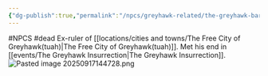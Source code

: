 ```yaml
---
{"dg-publish":true,"permalink":"/npcs/greyhawk-related/the-greyhawk-baron/"}
---
```


#NPCS #dead
Ex-ruler of [[locations/cities and towns/The Free City of Greyhawk(tuah)\|The Free City of Greyhawk(tuah)]]. Met his end in [[events/The Greyhawk Insurrection\|The Greyhawk Insurrection]].
![Pasted image 20250917144728.png](/img/user/npcs/images/Pasted%20image%2020250917144728.png)